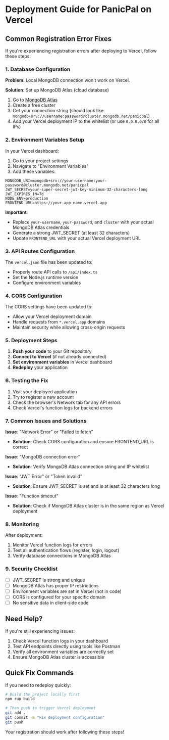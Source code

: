 # Deployment Guide for PanicPal on Vercel

## Common Registration Error Fixes

If you're experiencing registration errors after deploying to Vercel, follow these steps:

### 1. Database Configuration

**Problem**: Local MongoDB connection won't work on Vercel.

**Solution**: Set up MongoDB Atlas (cloud database)

1. Go to [MongoDB Atlas](https://www.mongodb.com/atlas)
2. Create a free cluster
3. Get your connection string (should look like: `mongodb+srv://username:password@cluster.mongodb.net/panicpal`)
4. Add your Vercel deployment IP to the whitelist (or use `0.0.0.0/0` for all IPs)

### 2. Environment Variables Setup

In your Vercel dashboard:

1. Go to your project settings
2. Navigate to "Environment Variables"
3. Add these variables:

```
MONGODB_URI=mongodb+srv://your-username:your-password@cluster.mongodb.net/panicpal
JWT_SECRET=your-super-secret-jwt-key-minimum-32-characters-long
JWT_EXPIRES_IN=7d
NODE_ENV=production
FRONTEND_URL=https://your-app-name.vercel.app
```

**Important**: 
- Replace `your-username`, `your-password`, and `cluster` with your actual MongoDB Atlas credentials
- Generate a strong JWT_SECRET (at least 32 characters)
- Update `FRONTEND_URL` with your actual Vercel deployment URL

### 3. API Routes Configuration

The `vercel.json` file has been updated to:
- Properly route API calls to `/api/index.ts`
- Set the Node.js runtime version
- Configure environment variables

### 4. CORS Configuration

The CORS settings have been updated to:
- Allow your Vercel deployment domain
- Handle requests from `*.vercel.app` domains
- Maintain security while allowing cross-origin requests

### 5. Deployment Steps

1. **Push your code** to your Git repository
2. **Connect to Vercel** (if not already connected)
3. **Set environment variables** in Vercel dashboard
4. **Redeploy** your application

### 6. Testing the Fix

1. Visit your deployed application
2. Try to register a new account
3. Check the browser's Network tab for any API errors
4. Check Vercel's function logs for backend errors

### 7. Common Issues and Solutions

**Issue**: "Network Error" or "Failed to fetch"
- **Solution**: Check CORS configuration and ensure FRONTEND_URL is correct

**Issue**: "MongoDB connection error"
- **Solution**: Verify MongoDB Atlas connection string and IP whitelist

**Issue**: "JWT Error" or "Token invalid"
- **Solution**: Ensure JWT_SECRET is set and is at least 32 characters long

**Issue**: "Function timeout"
- **Solution**: Check if MongoDB Atlas cluster is in the same region as Vercel deployment

### 8. Monitoring

After deployment:
1. Monitor Vercel function logs for errors
2. Test all authentication flows (register, login, logout)
3. Verify database connections in MongoDB Atlas

### 9. Security Checklist

- [ ] JWT_SECRET is strong and unique
- [ ] MongoDB Atlas has proper IP restrictions
- [ ] Environment variables are set in Vercel (not in code)
- [ ] CORS is configured for your specific domain
- [ ] No sensitive data in client-side code

## Need Help?

If you're still experiencing issues:
1. Check Vercel function logs in your dashboard
2. Test API endpoints directly using tools like Postman
3. Verify all environment variables are correctly set
4. Ensure MongoDB Atlas cluster is accessible

## Quick Fix Commands

If you need to redeploy quickly:

```bash
# Build the project locally first
npm run build

# Then push to trigger Vercel deployment
git add .
git commit -m "Fix deployment configuration"
git push
```

Your registration should work after following these steps!